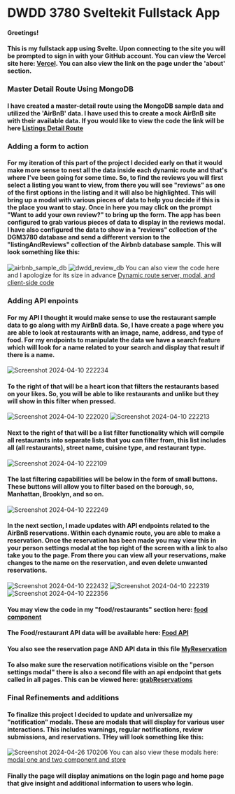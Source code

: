 # DWDD 3780 Sveltekit Fullstack App
#### Greetings!

#### This is my fullstack app using Svelte. Upon connecting to the site you will be prompted to sign in with your GitHub account. You can view the Vercel site here: [Vercel](https://fullstack-svelte-app.vercel.app/). You can also view the link on the page under the 'about' section. 

### Master Detail Route Using MongoDB
#### I have created a master-detail route using the MongoDB sample data and utilized the 'AirBnB' data. I have used this to create a mock AirBnB site with their available data. If you would like to view the code the link will be here [Listings Detail Route](https://github.com/Andyrooooo/fullstack_svelte_app/tree/master/src/routes/listings)


### Adding a form to action
#### For my iteration of this part of the project I decided early on that it would make more sense to nest all the data inside each dynamic route and that's where I've been going for some time. So, to find the reviews you will first select a listing you want to view, from there you will see "reviews" as one of the first options in the listing and it will also be highlighted. This will bring up a modal with various pieces of data to help you decide if this is the place you want to stay. Once in here you may click on the prompt "Want to add your own review?" to bring up the form. The app has been configured to grab various pieces of data to display in the reviews modal. I have also configured the data to show in a "reviews" collection of the DGM3780 database and send a different version to the "listingAndReviews" collection of the Airbnb database sample. This will look something like this:
![airbnb_sample_db](https://github.com/Andyrooooo/fullstack_svelte_app/assets/97576252/f6f60613-29bc-4853-808b-a5b0841b2b4f)
![dwdd_review_db](https://github.com/Andyrooooo/fullstack_svelte_app/assets/97576252/89668f84-f270-4dd2-b572-790f4b45cfc1)
You can also view the code here and I apologize for its size in advance [Dynamic route server, modal, and client-side code](https://github.com/Andyrooooo/fullstack_svelte_app/tree/master/src/routes/listings/%5B_id%5D)


### Adding API enpoints
#### For my API I thought it would make sense to use the restaurant sample data to go along with my AirBnB data. So, I have create a page where you are able to look at restaurants with an image, name, address, and type of food. For my endpoints to manipulate the data we have a search feature which will look for a name related to your search and display that result if there is a name. 
![Screenshot 2024-04-10 222234](https://github.com/Andyrooooo/fullstack_svelte_app/assets/97576252/4de1fb19-1ac9-477a-afea-b3b4c05b8bf4)
#### To the right of that will be a heart icon that filters the restaurants based on your likes. So, you will be able to like restaurants and unlike but they will show in this filter when pressed.
![Screenshot 2024-04-10 222020](https://github.com/Andyrooooo/fullstack_svelte_app/assets/97576252/9a8e8dcd-1044-4ec9-aa41-d01652f8ce28)
![Screenshot 2024-04-10 222213](https://github.com/Andyrooooo/fullstack_svelte_app/assets/97576252/3b5fcc84-dd3f-4a25-90b2-7b09964aa75e)
#### Next to the right of that will be a list filter functionality which will compile all restaurants into separate lists that you can filter from, this list includes all (all restaurants), street name, cuisine type, and restaurant type.
![Screenshot 2024-04-10 222109](https://github.com/Andyrooooo/fullstack_svelte_app/assets/97576252/b1f07541-10a7-43aa-83fc-2cc105111b73)
#### The last filtering capabilities will be below in the form of small buttons. These buttons will allow you to filter based on the borough, so, Manhattan, Brooklyn, and so on.
![Screenshot 2024-04-10 222249](https://github.com/Andyrooooo/fullstack_svelte_app/assets/97576252/fe1221e5-0453-4c94-9176-04d8c15d53a2)

#### In the next section, I made updates with API endpoints related to the AirBnB reservations. Within each dynamic route, you are able to make a reservation. Once the reservation has been made you may view this in your person settings modal at the top right of the screen with a link to also take you to the page. From there you can view all your reservations, make changes to the name on the reservation, and even delete unwanted reservations.
![Screenshot 2024-04-10 222432](https://github.com/Andyrooooo/fullstack_svelte_app/assets/97576252/141b83a4-3edc-4abf-8a5f-bb57c59ad145)
![Screenshot 2024-04-10 222319](https://github.com/Andyrooooo/fullstack_svelte_app/assets/97576252/baa6beeb-5066-4457-bf82-b190cdc28c99)
![Screenshot 2024-04-10 222356](https://github.com/Andyrooooo/fullstack_svelte_app/assets/97576252/78d1d327-51a9-4a2c-bcac-5319e5a9e8d1)
#### You may view the code in my "food/restaurants" section here: [food component](https://github.com/Andyrooooo/fullstack_svelte_app/tree/master/src/routes/food)
#### The Food/restaurant API data will be available here: [Food API](https://github.com/Andyrooooo/fullstack_svelte_app/tree/master/src/routes/api/food)
#### You also see the reservation page AND API data in this file [MyReservation](https://github.com/Andyrooooo/fullstack_svelte_app/tree/master/src/routes/myReservations)
#### To also make sure the reservation notifications visible on the "person settings modal" there is also a second file with an api endpoint that gets called in all pages. This can be viewed here: [grabReservations](https://github.com/Andyrooooo/fullstack_svelte_app/tree/master/src/routes/grabReservations)

### Final Refinements and additions
#### To finalize this project I decided to update and universalize my "notification" modals. These are modals that will display for various user interactions. This includes warnings, regular notifications, review submissions, and reservations. THey will look something like this:
![Screenshot 2024-04-26 170206](https://github.com/Andyrooooo/fullstack_svelte_app/assets/97576252/2b658247-c551-4800-b4ba-2c17a5eb59b6)
You can also view these modals here: [modal one and two component and store](https://github.com/Andyrooooo/fullstack_svelte_app/tree/master/src/routes/airbnb)

#### Finally the page will display animations on the login page and home page that give insight and additional information to users who login.
